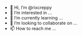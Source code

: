 - 👋 Hi, I’m @rixcreppy
- 👀 I’m interested in ...
- 🌱 I’m currently learning ...
- 💞️ I’m looking to collaborate on ...
- 📫 How to reach me ...

<!---
rixcreppy/rixcreppy is a ✨ special ✨ repository because its `README.md` (this file) appears on your GitHub profile.
You can click the Preview link to take a look at your changes.
--->

